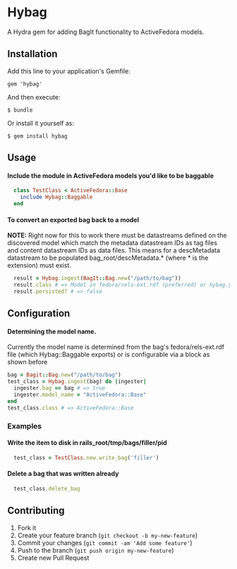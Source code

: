 # Hybag

A Hydra gem for adding BagIt functionality to ActiveFedora models.

## Installation

Add this line to your application's Gemfile:

    gem 'hybag'

And then execute:

    $ bundle

Or install it yourself as:

    $ gem install hybag

## Usage

#### Include the module in ActiveFedora models you'd like to be baggable

```ruby
  class TestClass < ActiveFedora::Base
    include Hybag::Baggable
  end
```

#### To convert an exported bag back to a model

**NOTE:** Right now for this to work there must be datastreams defined on the discovered model which match the
metadata datastream IDs as tag files and content datastream IDs as data files. This means for a descMetadata
datastream to be populated bag_root/descMetadata.* (where * is the extension) must exist.

```ruby
  result = Hybag.ingest(BagIt::Bag.new("/path/to/bag"))
  result.class # => Model in fedora/rels-ext.rdf (preferred) or hybag.yml in bag root. More info below.
  result.persisted? # => false
```

## Configuration

#### Determining the model name.

Currently the model name is determined from the bag's fedora/rels-ext.rdf file (which Hybag::Baggable exports)
or is configurable via a block as shown before

```ruby
bag = Bagit::Bag.new("/path/to/bag")
test_class = Hybag.ingest(bag) do |ingester|
  ingester.bag == bag # => true
  ingester.model_name = "ActiveFedora::Base"
end
test_class.class # => ActiveFedora::Base
```

### Examples

#### Write the item to disk in rails_root/tmp/bags/filler/pid
```ruby
  test_class = TestClass.new.write_bag('filler')
```

#### Delete a bag that was written already
```ruby
  test_class.delete_bag
```

## Contributing

1. Fork it
2. Create your feature branch (`git checkout -b my-new-feature`)
3. Commit your changes (`git commit -am 'Add some feature'`)
4. Push to the branch (`git push origin my-new-feature`)
5. Create new Pull Request

